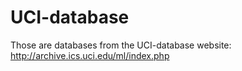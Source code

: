 # UCI-database

Those are databases from the UCI-database website: http://archive.ics.uci.edu/ml/index.php
